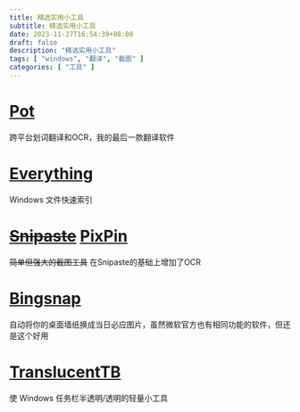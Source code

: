 ```yaml
---
title: 精选实用小工具
subtitle: 精选实用小工具
date: 2023-11-27T16:54:39+08:00
draft: false
description: "精选实用小工具"
tags: [ "windows", "翻译", "截图" ]
categories: [ "工具" ]
---
```


# [Pot](https://pot-app.com/)

跨平台划词翻译和OCR，我的最后一款翻译软件

# [Everything](https://www.voidtools.com/zh-cn/downloads/)

Windows 文件快速索引

# ~~[Snipaste](https://zh.snipaste.com/)~~ [PixPin](https://pixpinapp.com/)

~~简单但强大的截图工具~~ 在Snipaste的基础上增加了OCR

# [Bingsnap](https://www.carthagosoft.net/BingSnap.php)

自动将你的桌面墙纸换成当日必应图片，虽然微软官方也有相同功能的软件，但还是这个好用

# [TranslucentTB](https://apps.microsoft.com/detail/translucenttb/9PF4KZ2VN4W9?launch=true&mode=full&referrer=bingwebsearch&ocid=bingwebsearch&hl=zh-cn&gl=US)

使 Windows 任务栏半透明/透明的轻量小工具
